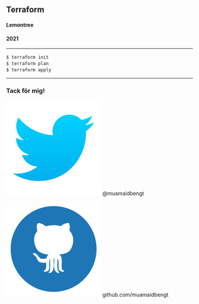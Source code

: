 ## Terraform
#### Lemontree
#### 2021

***

```sh [|1|2-3]
$ terraform init
$ terraform plan
$ terraform apply
```

***

### Tack för mig!

![Twitter](images/twitter.png) @muamaidbengt

![Github](images/github.png) github.com/muamaidbengt